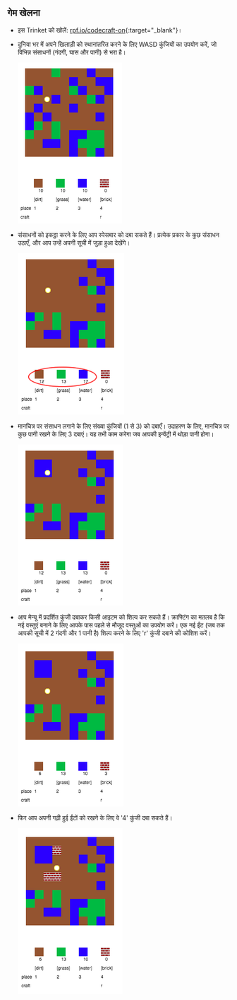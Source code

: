 ## गेम खेलना

+ इस Trinket को खोलें: [rpf.io/codecraft-on](https://rpf.io/codecraft-on){:target="_blank"}।

+ दुनिया भर में अपने खिलाड़ी को स्थानांतरित करने के लिए WASD कुंजियों का उपयोग करें, जो विभिन्न संसाधनों (गंदगी, घास और पानी) से भरा है।
    
    ![स्क्रीनशॉट](images/craft-move.png)

+ संसाधनों को इकट्ठा करने के लिए आप स्पेसबार को दबा सकते हैं। प्रत्येक प्रकार के कुछ संसाधन उठाएँ, और आप उन्हें अपनी सूची में जुड़ा हुआ देखेंगे।
    
    ![स्क्रीनशॉट](images/craft-pickup.png)

+ मानचित्र पर संसाधन लगाने के लिए संख्या कुंजियों (1 से 3) को दबाएँ। उदाहरण के लिए, मानचित्र पर कुछ पानी रखने के लिए 3 दबाएं। यह तभी काम करेगा जब आपकी इन्वेंट्री में थोड़ा पानी होगा।
    
    ![स्क्रीनशॉट](images/craft-place-water.png)

+ आप मेन्यू में प्रदर्शित कुंजी दबाकर किसी आइटम को शिल्प कर सकते हैं। क्राफ्टिंग का मतलब है कि नई वस्तुएं बनाने के लिए आपके पास पहले से मौजूद वस्तुओं का उपयोग करें। एक नई ईंट (जब तक आपकी सूची में 2 गंदगी और 1 पानी है) शिल्प करने के लिए 'r' कुंजी दबाने की कोशिश करें।
    
    ![स्क्रीनशॉट](images/craft-craft-brick.png)

+ फिर आप अपनी गढ़ी हुई ईंटों को रखने के लिए वे '4' कुंजी दबा सकते हैं।
    
    ![स्क्रीनशॉट](images/craft-place-brick.png)
